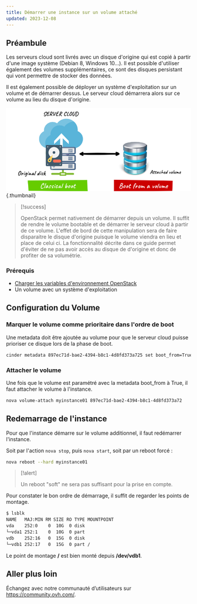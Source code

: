 ```yaml
---
title: Démarrer une instance sur un volume attaché
updated: 2023-12-08
---
```


## Préambule
Les serveurs cloud sont livrés avec un disque d'origine qui est copié à partir d'une image système (Debian 8, Windows 10...). Il est possible d'utiliser également des volumes supplémentaires, ce sont des disques persistant qui vont permettre de stocker des données.

Il est également possible de déployer un système d'exploitation sur un volume et de démarrer dessus. Le serveur cloud démarrera alors sur ce volume au lieu du disque d'origine.

![Schema](images/schema.png){.thumbnail}

> [!success]
>
> OpenStack permet nativement de démarrer depuis un volume. Il suffit de rendre
> le volume bootable et de démarrer le serveur cloud à partir de ce volume.
> L'effet de bord de cette manipulation sera de faire disparaitre le disque
> d'origine puisque le volume viendra en lieu et place de celui ci. La
> fonctionnalité décrite dans ce guide permet d'éviter de ne pas avoir accès
> au disque de d'origine et donc de profiter de sa volumétrie.
> 

### Prérequis
- [Charger les variables d'environnement OpenStack](/pages/public_cloud/compute/loading_openstack_environment_variables)
- Un volume avec un système d'exploitation

## Configuration du Volume

### Marquer le volume comme prioritaire dans l'ordre de boot
Une metadata doit être ajoutée au volume pour que le serveur cloud puisse prioriser ce disque lors de la phase de boot.

```bash
cinder metadata 897ec71d-bae2-4394-b8c1-4d8fd373a725 set boot_from=True
```

### Attacher le volume
Une fois que le volume est paramétré avec la metadata boot_from à True, il faut attacher le volume à l'instance.

```bash
nova volume-attach myinstance01 897ec71d-bae2-4394-b8c1-4d8fd373a72
```

## Redemarrage de l'instance
Pour que l'instance démarre sur le volume additionnel, il faut redémarrer l'instance.

Soit par l'action `nova stop`, puis `nova start`, soit par un reboot forcé :

```bash
nova reboot --hard myinstance01
```

> [!alert]
>
> Un reboot "soft" ne sera pas suffisant pour la prise en compte.
> 

Pour constater le bon ordre de démarrage, il suffit de regarder les points de montage.

```bash
$ lsblk
NAME   MAJ:MIN RM SIZE RO TYPE MOUNTPOINT
vda    252:0    0  10G  0 disk
└─vda1 252:1    0  10G  0 part
vdb    252:16   0  15G  0 disk
└─vdb1 252:17   0  15G  0 part /
```

Le point de montage **/** est bien monté depuis **/dev/vdb1**.

## Aller plus loin

Échangez avec notre communauté d’utilisateurs sur <https://community.ovh.com/>.